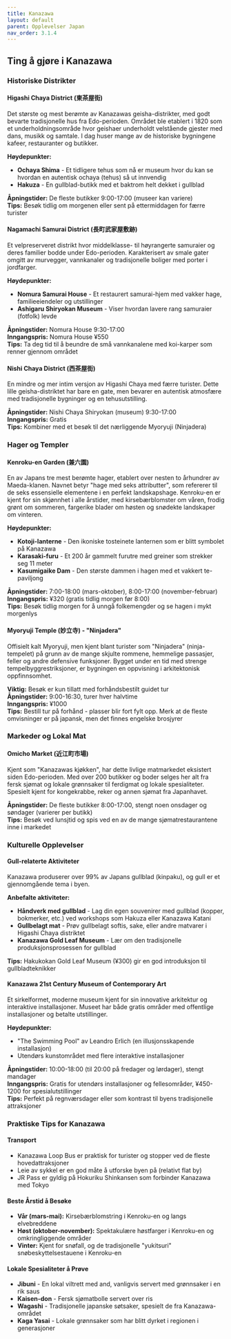```yaml
---
title: Kanazawa 
layout: default
parent: Opplevelser Japan
nav_order: 3.1.4
---
```


## Ting å gjøre i Kanazawa

### Historiske Distrikter

#### Higashi Chaya District (東茶屋街)
Det største og mest berømte av Kanazawas geisha-distrikter, med godt bevarte tradisjonelle hus fra Edo-perioden. Området ble etablert i 1820 som et underholdningsområde hvor geishaer underholdt velstående gjester med dans, musikk og samtale. I dag huser mange av de historiske bygningene kafeer, restauranter og butikker.

**Høydepunkter:**
- **Ochaya Shima** - Et tidligere tehus som nå er museum hvor du kan se hvordan en autentisk ochaya (tehus) så ut innvendig
- **Hakuza** - En gullblad-butikk med et baktrom helt dekket i gullblad

**Åpningstider:** De fleste butikker 9:00-17:00 (museer kan variere)  
**Tips:** Besøk tidlig om morgenen eller sent på ettermiddagen for færre turister

#### Nagamachi Samurai District (長町武家屋敷跡)
Et velpreserveret distrikt hvor middelklasse- til høyrangerte samuraier og deres familier bodde under Edo-perioden. Karakterisert av smale gater omgitt av murvegger, vannkanaler og tradisjonelle boliger med porter i jordfarger.

**Høydepunkter:**
- **Nomura Samurai House** - Et restaurert samurai-hjem med vakker hage, familieeiendeler og utstillinger
- **Ashigaru Shiryokan Museum** - Viser hvordan lavere rang samuraier (fotfolk) levde

**Åpningstider:** Nomura House 9:30-17:00  
**Inngangspris:** Nomura House ¥550  
**Tips:** Ta deg tid til å beundre de små vannkanalene med koi-karper som renner gjennom området

#### Nishi Chaya District (西茶屋街)
En mindre og mer intim versjon av Higashi Chaya med færre turister. Dette lille geisha-distriktet har bare en gate, men bevarer en autentisk atmosfære med tradisjonelle bygninger og en tehusutstilling.

**Åpningstider:** Nishi Chaya Shiryokan (museum) 9:30-17:00  
**Inngangspris:** Gratis  
**Tips:** Kombiner med et besøk til det nærliggende Myoryuji (Ninjadera)

### Hager og Templer

#### Kenroku-en Garden (兼六園)
En av Japans tre mest berømte hager, etablert over nesten to århundrer av Maeda-klanen. Navnet betyr "hage med seks attributter", som refererer til de seks essensielle elementene i en perfekt landskapshage. Kenroku-en er kjent for sin skjønnhet i alle årstider, med kirsebærblomster om våren, frodig grønt om sommeren, fargerike blader om høsten og snødekte landskaper om vinteren.

**Høydepunkter:**
- **Kotoji-lanterne** - Den ikoniske tosteinete lanternen som er blitt symbolet på Kanazawa
- **Karasaki-furu** - Et 200 år gammelt furutre med greiner som strekker seg 11 meter
- **Kasumigaike Dam** - Den største dammen i hagen med et vakkert te-paviljong

**Åpningstider:** 7:00-18:00 (mars-oktober), 8:00-17:00 (november-februar)  
**Inngangspris:** ¥320 (gratis tidlig morgen før 8:00)  
**Tips:** Besøk tidlig morgen for å unngå folkemengder og se hagen i mykt morgenlys

#### Myoryuji Temple (妙立寺) - "Ninjadera"
Offisielt kalt Myoryuji, men kjent blant turister som "Ninjadera" (ninja-tempelet) på grunn av de mange skjulte rommene, hemmelige passasjer, feller og andre defensive funksjoner. Bygget under en tid med strenge tempelbyggrestriksjoner, er bygningen en oppvisning i arkitektonisk oppfinnsomhet.

**Viktig:** Besøk er kun tillatt med forhåndsbestilt guidet tur  
**Åpningstider:** 9:00-16:30, turer hver halvtime  
**Inngangspris:** ¥1000  
**Tips:** Bestill tur på forhånd - plasser blir fort fylt opp. Merk at de fleste omvisninger er på japansk, men det finnes engelske brosjyrer

### Markeder og Lokal Mat

#### Omicho Market (近江町市場)
Kjent som "Kanazawas kjøkken", har dette livlige matmarkedet eksistert siden Edo-perioden. Med over 200 butikker og boder selges her alt fra fersk sjømat og lokale grønnsaker til ferdigmat og lokale spesialiteter. Spesielt kjent for kongekrabbe, reker og annen sjømat fra Japanhavet.

**Åpningstider:** De fleste butikker 8:00-17:00, stengt noen onsdager og søndager (varierer per butikk)  
**Tips:** Besøk ved lunsjtid og spis ved en av de mange sjømatrestaurantene inne i markedet

### Kulturelle Opplevelser

#### Gull-relaterte Aktiviteter
Kanazawa produserer over 99% av Japans gullblad (kinpaku), og gull er et gjennomgående tema i byen.

**Anbefalte aktiviteter:**
- **Håndverk med gullblad** - Lag din egen souvenirer med gullblad (kopper, bokmerker, etc.) ved workshops som Hakuza eller Kanazawa Katani
- **Gullbelagt mat** - Prøv gullbelagt softis, sake, eller andre matvarer i Higashi Chaya distriktet
- **Kanazawa Gold Leaf Museum** - Lær om den tradisjonelle produksjonsprosessen for gullblad

**Tips:** Hakukokan Gold Leaf Museum (¥300) gir en god introduksjon til gullbladteknikker

#### Kanazawa 21st Century Museum of Contemporary Art
Et sirkelformet, moderne museum kjent for sin innovative arkitektur og interaktive installasjoner. Museet har både gratis områder med offentlige installasjoner og betalte utstillinger.

**Høydepunkter:**
- "The Swimming Pool" av Leandro Erlich (en illusjonsskapende installasjon)
- Utendørs kunstområdet med flere interaktive installasjoner

**Åpningstider:** 10:00-18:00 (til 20:00 på fredager og lørdager), stengt mandager  
**Inngangspris:** Gratis for utendørs installasjoner og fellesområder, ¥450-1200 for spesialutstillinger  
**Tips:** Perfekt på regnværsdager eller som kontrast til byens tradisjonelle attraksjoner

### Praktiske Tips for Kanazawa

#### Transport
- Kanazawa Loop Bus er praktisk for turister og stopper ved de fleste hovedattraksjoner
- Leie av sykkel er en god måte å utforske byen på (relativt flat by)
- JR Pass er gyldig på Hokuriku Shinkansen som forbinder Kanazawa med Tokyo

#### Beste Årstid å Besøke
- **Vår (mars-mai):** Kirsebærblomstring i Kenroku-en og langs elvebreddene
- **Høst (oktober-november):** Spektakulære høstfarger i Kenroku-en og omkringliggende områder
- **Vinter:** Kjent for snøfall, og de tradisjonelle "yukitsuri" snøbeskyttelsestauene i Kenroku-en

#### Lokale Spesialiteter å Prøve
- **Jibuni** - En lokal viltrett med and, vanligvis servert med grønnsaker i en rik saus
- **Kaisen-don** - Fersk sjømatbolle servert over ris
- **Wagashi** - Tradisjonelle japanske søtsaker, spesielt de fra Kanazawa-området
- **Kaga Yasai** - Lokale grønnsaker som har blitt dyrket i regionen i generasjoner
